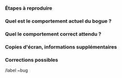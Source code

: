 ### Étapes à reproduire

<!---
Comment reproduire le bogue, par exemple :
1. Ouvrir la fenêtre d'ajout de série.
2. Entrer les information nécessaire.
3. Cliquer sur « Ajouter ».
 -->

### Quel est le comportement actuel du bogue ?

<!--- Que se passe-t-il ? -->

### Quel le comportement correct attendu ?

<!--- Que devrait-il se passer ? -->

### Copies d'écran, informations supplémentaires

<!--- Si nécessaire. -->

### Corrections possibles

<!--- Si vous le pouvez, indiquez la ou les lignes de code qui peuvent être
responsables du problème. -->

/label ~bug
